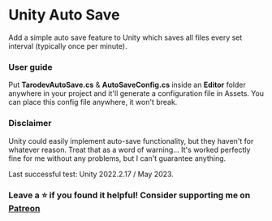 # Unity Auto Save
Add a simple auto save feature to Unity which saves all files every set interval (typically once per minute). 

### User guide<br>
Put <b>TarodevAutoSave.cs</b> & <b>AutoSaveConfig.cs</b> inside an <b>Editor</b> folder anywhere in your project and it'll generate a configuration file in Assets. You can place this config file anywhere, it won't break.

### Disclaimer
Unity could easily implement auto-save functionality, but they haven't for whatever reason. Treat that as a word of warning... It's worked perfectly fine for me without any problems, but I can't guarantee anything.

Last successful test: Unity 2022.2.17 / May 2023.

### Leave a ⭐ if you found it helpful! Consider supporting me on [Patreon](https://www.patreon.com/tarodev)

